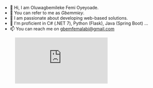 - 👋 Hi, I am Oluwagbemileke Femi Oyeyoade. 
- 👋 You can refer to me as *Gbemmiey*.
- 🌱 I am passionate about developing web-based solutions.
- 👀 I'm proficient in C# (.NET 7), Python (Flask), Java (Spring Boot) ...
- 📫 You can reach me on gbemfemalabi@gmail.com


<figure><embed src="https://wakatime.com/share/@ec224468-eccb-4718-b216-49afabd10de1/12fdaec8-3e1e-4e30-94fb-6e530c98d636.svg"></embed></figure>
